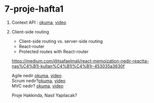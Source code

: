 # 7-proje-hafta1

1. Context API : [okuma](https://ysoftaoglu.com/post/react-context-api-nedir-nasil-kullanilir/#:~:text=React%20Context'ler%20component%20a%C4%9Fac%C4%B1nda,componentlara%20prop'lar%20yard%C4%B1m%C4%B1yla%20aktar%C4%B1r%C4%B1z.), [video](https://www.youtube.com/watch?v=v_iP8yHmc8s&ab_channel=MehmetAliFIRAT)

2. Client-side routing
   - Client-side routing vs. server-side routing
   - React-router
   - Protected routes with React-router
   
   https://medium.com/@tsafaelmali/react-memoization-nedir-reactta-nas%C4%B1l-kullan%C4%B1l%C4%B1r-453035a3630f
   
   Agile nedir [okuma](https://www.acmagile.com/agile-nedir/), [video](https://www.youtube.com/watch?v=nHv3-VtiP38&ab_channel=BilgisayarKavramlari)   
   Scrum nedir?[okuma](https://tr.wikipedia.org/wiki/Scrum), [video](https://www.youtube.com/watch?v=Lk7N1zd7Mv8&ab_channel=BilgisayarKavramlari)  
   MVC nedir? [okuma](https://medium.com/@kdrcandogan/mvc-nedir-mvc-ya%C5%9Fam-d%C3%B6ng%C3%BCs%C3%BC-life-cycle-8e124f24650c), [video](https://www.youtube.com/watch?v=GM_c7zRvFUs&ab_channel=Hakan%C3%87amo%C4%9Flu)  
   
   
   Proje Hakkinda, Nasil Yapilacak?

